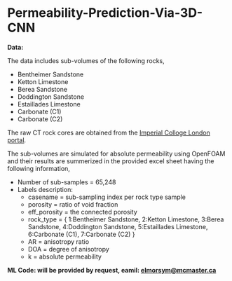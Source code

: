# Permeability-Prediction-Via-3D-CNN

**Data:**

The data includes sub-volumes of the following rocks,
  - Bentheimer Sandstone 
  - Ketton Limestone
  - Berea Sandstone
  - Doddington Sandstone
  - Estaillades Limestone
  - Carbonate (C1)
  - Carbonate (C2)

The raw CT rock cores are obtained from the [Imperial Colloge London portal](https://www.imperial.ac.uk/earth-science/research/research-groups/pore-scale-modelling/micro-ct-images-and-networks/).

The sub-volumes are simulated for absolute permeability using OpenFOAM and their results are summerized in the provided excel sheet having the following information,

 - Number of sub-samples = 65,248
 - Labels description:
    - casename = sub-sampling index per rock type sample
    - porosity = ratio of void fraction
    - eff_porosity = the connected porosity
    - rock_type = {
                   1:Bentheimer Sandstone, 
                   2:Ketton Limestone, 
                   3:Berea Sandstone, 
                   4:Doddington Sandstone, 
                   5:Estaillades Limestone, 
                   6:Carbonate (C1), 
                   7:Carbonate (C2)
                   }
    - AR = anisotropy ratio
    - DOA = degree of anisotropy
    - k = absolute permeability

**ML Code: will be provided by request, eamil: elmorsym@mcmaster.ca**
